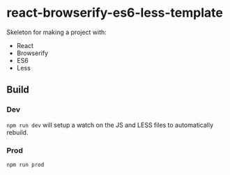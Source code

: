 # react-browserify-es6-less-template

Skeleton for making a project with:

 * React
 * Browserify
 * ES6
 * Less

## Build

### Dev

`npm run dev` will setup a watch on the JS and LESS files to automatically rebuild.

### Prod
`npm run prod`
